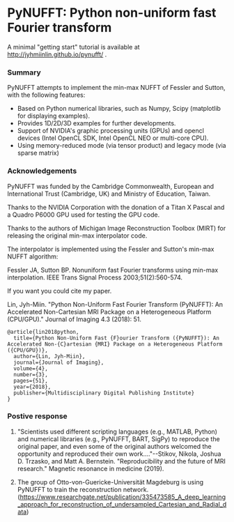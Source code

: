 # PyNUFFT: Python non-uniform fast Fourier transform


A minimal "getting start" tutorial is available at http://jyhmiinlin.github.io/pynufft/ .

### Summary

PyNUFFT attempts to implement the min-max NUFFT of Fessler and Sutton, with the following features:

- Based on Python numerical libraries, such as Numpy, Scipy (matplotlib for displaying examples).
- Provides 1D/2D/3D examples for further developments.
- Support of NVIDIA's graphic processing units (GPUs) and opencl devices (Intel OpenCL SDK, Intel OpenCL NEO or multi-core CPU). 
- Using memory-reduced mode (via tensor product) and legacy mode (via sparse matrix)

### Acknowledgements

PyNUFFT was funded by the Cambridge Commonwealth, European and International Trust (Cambridge, UK) and Ministry of Education, Taiwan. 

Thanks to the NVIDIA Corporation with the donation of a Titan X Pascal and a Quadro P6000 GPU used for testing the GPU code. 

Thanks to the authors of Michigan Image 
Reconstruction Toolbox (MIRT) for releasing the original min-max interpolator code. 

The interpolator is implemented using the Fessler and Sutton's min-max NUFFT algorithm:

Fessler JA, Sutton BP. Nonuniform fast Fourier transforms using min-max interpolation. IEEE Trans Signal Process 2003;51(2):560-574.

If you want you could cite my paper. 

Lin, Jyh-Miin. "Python Non-Uniform Fast Fourier Transform (PyNUFFT): An Accelerated Non-Cartesian MRI Package on a Heterogeneous Platform (CPU/GPU)." Journal of Imaging 4.3 (2018): 51.


```
@article{lin2018python,
  title={Python Non-Uniform Fast {F}ourier Transform ({PyNUFFT}): An Accelerated Non-{C}artesian {MRI} Package on a Heterogeneous Platform ({CPU/GPU})},
  author={Lin, Jyh-Miin},
  journal={Journal of Imaging},
  volume={4},
  number={3},
  pages={51},
  year={2018},
  publisher={Multidisciplinary Digital Publishing Institute}
}
```

### Postive response

1. "Scientists used different scripting languages (e.g., MATLAB, Python) and numerical libraries (e.g., PyNUFFT, BART, SigPy) to reproduce the original paper, and even some of the original authors welcomed the opportunity and reproduced their own work...."--Stikov, Nikola, Joshua D. Trzasko, and Matt A. Bernstein. "Reproducibility and the future of MRI research." Magnetic resonance in medicine (2019). 

2. The group of Otto-von-Guericke-Universität Magdeburg is using PyNUFFT to train the reconstruction network. (https://www.researchgate.net/publication/335473585_A_deep_learning_approach_for_reconstruction_of_undersampled_Cartesian_and_Radial_data)

